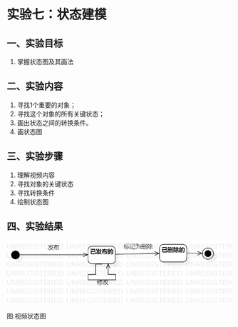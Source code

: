 # 实验七：状态建模

## 一、实验目标

1. 掌握状态图及其画法

## 二、实验内容

1. 寻找1个重要的对象；
2. 寻找这个对象的所有关键状态；
3. 画出状态之间的转换条件。
4. 画状态图

## 三、实验步骤

1. 理解视频内容  
2. 寻找对象的关键状态   
3. 寻找转换条件  
4. 绘制状态图

## 四、实验结果

![视频状态图](视频状态图.png)

图:视频状态图
